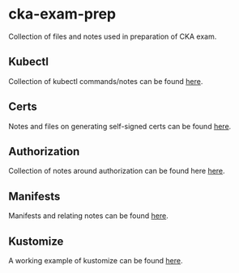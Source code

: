 # cka-exam-prep
Collection of files and notes used in preparation of CKA exam.

## Kubectl
Collection of kubectl commands/notes can be found [here](kubectl/README.md).

## Certs 
Notes and files on generating self-signed certs can be found [here](certs/README.md).

## Authorization
Collection of notes around authorization can be found here [here](authorization/README.md).

## Manifests
Manifests and relating notes can be found [here](manifests/README.md).

## Kustomize 
A working example of kustomize can be found [here](kustomize/README.md).